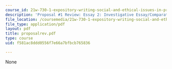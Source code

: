 ```yaml
---
course_id: 21w-730-1-expository-writing-social-and-ethical-issues-in-print-photography-and-film-fall-2005
description: 'Proposal #1 Review: Essay 2: Investigative Essay/Comparative Analysis'
file_location: /coursemedia/21w-730-1-expository-writing-social-and-ethical-issues-in-print-photography-and-film-fall-2005/f581ac8ddd0556f7e66a7bfbcb765836_proposalrev.pdf
file_type: application/pdf
layout: pdf
title: proposalrev.pdf
type: course
uid: f581ac8ddd0556f7e66a7bfbcb765836

---
```

None